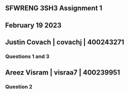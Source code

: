 ## SFWRENG 3SH3 Assignment 1
## February 19 2023
## Justin Covach | covachj | 400243271
### Questions 1 and 3
## Areez Visram  | visraa7 | 400239951
### Question 2